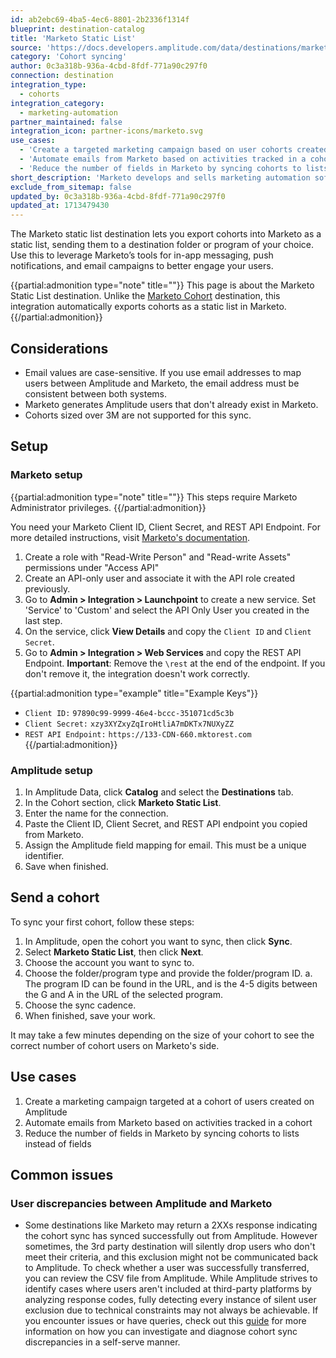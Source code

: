 ```yaml
---
id: ab2ebc69-4ba5-4ec6-8801-2b2336f1314f
blueprint: destination-catalog
title: 'Marketo Static List'
source: 'https://docs.developers.amplitude.com/data/destinations/marketo-static-list'
category: 'Cohort syncing'
author: 0c3a318b-936a-4cbd-8fdf-771a90c297f0
connection: destination
integration_type:
  - cohorts
integration_category:
  - marketing-automation
partner_maintained: false
integration_icon: partner-icons/marketo.svg
use_cases:
  - 'Create a targeted marketing campaign based on user cohorts created in Amplitude.'
  - 'Automate emails from Marketo based on activities tracked in a cohort.'
  - 'Reduce the number of fields in Marketo by syncing cohorts to lists instead of fields.'
short_description: 'Marketo develops and sells marketing automation software for account-based marketing and other marketing services and products including SEO and content creation.'
exclude_from_sitemap: false
updated_by: 0c3a318b-936a-4cbd-8fdf-771a90c297f0
updated_at: 1713479430
---
```

The Marketo static list destination lets you export cohorts into Marketo as a static list, sending them to a destination folder or program of your choice. Use this to leverage Marketo’s tools for in-app messaging, push notifications, and email campaigns to better engage your users. 

{{partial:admonition type="note" title=""}}
This page is about the Marketo Static List destination. Unlike the [Marketo Cohort](/docs/data/destination-catalog/marketo) destination, this integration automatically exports cohorts as a static list in Marketo.
{{/partial:admonition}}

## Considerations

- Email values are case-sensitive. If you use email addresses to map users between Amplitude and Marketo, the email address must be consistent between both systems.
- Marketo generates Amplitude users that don't already exist in Marketo.
- Cohorts sized over 3M are not supported for this sync.

## Setup

### Marketo setup


{{partial:admonition type="note" title=""}}
This steps require Marketo Administrator privileges.
{{/partial:admonition}}

You need your Marketo Client ID, Client Secret, and REST API Endpoint. For more detailed instructions, visit [Marketo's documentation](https://developers.marketo.com/blog/quick-start-guide-for-marketo-rest-api/).

1. Create a role with "Read-Write Person" and "Read-write Assets" permissions under "Access API"
2. Create an API-only user and associate it with the API role created previously.
3. Go to **Admin > Integration > Launchpoint** to create a new service. Set 'Service' to 'Custom' and select the API Only User you created in the last step.
4. On the service, click **View Details** and copy the `Client ID` and `Client Secret`.
5. Go to **Admin > Integration > Web Services** and copy the REST API Endpoint. **Important**: Remove the `\rest` at the end of the endpoint. If you don't remove it, the integration doesn't work correctly.

{{partial:admonition type="example" title="Example Keys"}}
- `Client ID:` `97890c99-9999-46e4-bccc-351071cd5c3b`
- `Client Secret:` `xzy3XYZxyZqIroHtliA7mDKTx7NUXyZZ`
- `REST API Endpoint:` `https://133-CDN-660.mktorest.com`
{{/partial:admonition}}

### Amplitude setup

1. In Amplitude Data, click **Catalog** and select the **Destinations** tab.
2. In the Cohort section, click **Marketo Static List**.
3. Enter the name for the connection.
4. Paste the Client ID, Client Secret, and REST API endpoint you copied from Marketo.
5. Assign the Amplitude field mapping for email. This must be a unique identifier.
6. Save when finished.

## Send a cohort

To sync your first cohort, follow these steps:

1. In Amplitude, open the cohort you want to sync, then click **Sync**.
2. Select **Marketo Static List**, then click **Next**.
3. Choose the account you want to sync to.
4. Choose the folder/program type and provide the folder/program ID.
    a. The program ID can be found in the URL, and is the 4-5 digits between the G and A in the URL of the selected program. 
5. Choose the sync cadence.
6. When finished, save your work.

It may take a few minutes depending on the size of your cohort to see the correct number of cohort users on Marketo's side.

## Use cases

1. Create a marketing campaign targeted at a cohort of users created on Amplitude
2. Automate emails from Marketo based on activities tracked in a cohort
3. Reduce the number of fields in Marketo by syncing cohorts to lists instead of fields

## Common issues

### User discrepancies between Amplitude and Marketo

- Some destinations like Marketo may return a 2XXs response indicating the cohort sync has synced successfully out from Amplitude. However sometimes, the 3rd party destination will silently drop users who don't meet their criteria, and this exclusion might not be communicated back to Amplitude. To check whether a user was successfully transferred, you can review the CSV file from Amplitude. While Amplitude strives to identify cases where users aren't included at third-party platforms by analyzing response codes, fully detecting every instance of silent user exclusion due to technical constraints may not always be achievable. If you encounter issues or have queries, check out this [guide](/docs/cdp/audiences/third-party-syncs) for more information on how you can investigate and diagnose cohort sync discrepancies in a self-serve manner.
